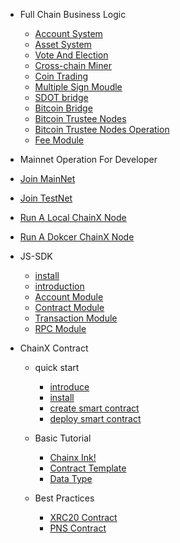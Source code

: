 - Full Chain Business Logic

  - [Account System](/zh-en/account-system.md)
  - [Asset System](/zh-en/asset-system.md)
  - [Vote And Election](/zh-en/vote.md)
  - [Cross-chain Miner](/zh-en/cross-miner.md)
  - [Coin Trading](/zh-en/crypto-exchange.md)
  - [Multiple Sign Moudle](/zh-en/sign-module.md)
  - [SDOT bridge](/zh-en/sdot-bridge.md)
  - [Bitcoin Bridge](/zh-en/bitcoin-bridge.md)
  - [Bitcoin Trustee Nodes](/zh-en/bitcoin-trustee-node.md)
  - [Bitcoin Trustee Nodes Operation ](/zh-en/bitcoin-trust-node-operation.md)
  - [Fee Module](/zh-en/poundage.md)


-  Mainnet Operation For Developer 
  - [Join MainNet](/zh-en/join-minnet.md)
  - [Join TestNet](/zh-en/join-testnet.md)
  - [Run A Local ChainX Node](/zh-en/run-a-Chainx-node.md)
  - [Run A Dokcer ChainX Node](/zh-en/run-a-Chainx-node.md)
 

- JS-SDK 
    - [install](/zh-en/js-sdk/install.md)
    - [introduction](/zh-en/js-sdk/quick-start.md)
    - [Account Module](/zh-en/js-sdk/account.md)
    - [Contract Module](/zh-en/js-sdk/contract.md)
    - [Transaction Module](/zh-en/js-sdk/transaction.md)
    - [RPC Module](/zh-en/js-sdk/rpc.md)

- ChainX Contract
  - quick start
    - [introduce](/zh-en/contract/1-introduce.md)
    - [install](/zh-en/contract/2-install.md)
    - [create smart contract](/zh-en/contract/3-write-contract.md)
    - [deploy smart contract](/zh-en/contract/4-deploy-contract.md)

  - Basic Tutorial
    - [Chainx Ink!](/zh-cn/contract/basic/0-chainX-ink.md)
    - [Contract Template](/zh-cn/contract/basic/1-Contract-template.md)
    - [Data Type](/zh-cn/contract/basic/2-Contract-variable.md)
    
  - Best Practices
    - [XRC20 Contract](/zh-en/contract/best-practices/xrc20.md)
    - [PNS Contract](/zh-en/contract/best-practices/pns.md)




